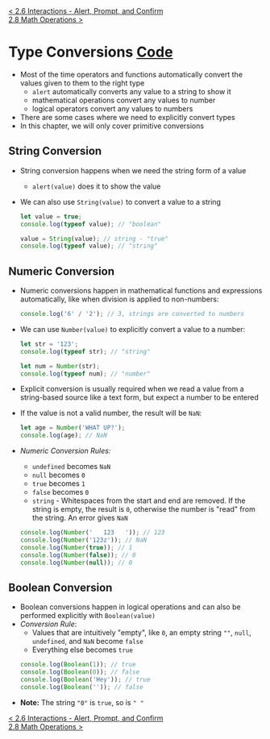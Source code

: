 <div>
    <a href="./2.6-interactions.md">< 2.6 Interactions - Alert, Prompt, and Confirm</a>
</div>
<div>
    <a href="./2.8-math-operations.md"> 2.8 Math Operations ></a>
</div>

# **Type Conversions [Code](./2.7-type-conversions.js)**

- Most of the time operators and functions automatically convert the values given to them to the right type
  - `alert` automatically converts any value to a string to show it
  - mathematical operations convert any values to number
  - logical operators convert any values to numbers
- There are some cases where we need to explicitly convert types
- In this chapter, we will only cover primitive conversions

## **String Conversion**

- String conversion happens when we need the string form of a value
  - `alert(value)` does it to show the value
- We can also use `String(value)` to convert a value to a string

  ```javascript
  let value = true;
  console.log(typeof value); // "boolean"

  value = String(value); // string - "true"
  console.log(typeof value); // "string"
  ```

## **Numeric Conversion**

- Numeric conversions happen in mathematical functions and expressions automatically, like when division is applied to non-numbers:
  ```javascript
  console.log('6' / '2'); // 3, strings are converted to numbers
  ```
- We can use `Number(value)` to explicitly convert a value to a number:

  ```javascript
  let str = '123';
  console.log(typeof str); // "string"

  let num = Number(str);
  console.log(typeof num); // "number"
  ```

- Explicit conversion is usually required when we read a value from a string-based source like a text form, but expect a number to be entered
- If the value is not a valid number, the result will be `NaN`:
  ```javascript
  let age = Number('WHAT UP?');
  console.log(age); // NaN
  ```
- _Numeric Conversion Rules:_
  - `undefined` becomes `NaN`
  - `null` becomes `0`
  - `true` becomes `1`
  - `false` becomes `0`
  - `string` - Whitespaces from the start and end are removed. If the string is empty, the result is `0`, otherwise the number is "read" from the string. An error gives `NaN`
  ```javascript
  console.log(Number('   123   ')); // 123
  console.log(Number('123z')); // NaN
  console.log(Number(true)); // 1
  console.log(Number(false)); // 0
  console.log(Number(null)); // 0
  ```

## **Boolean Conversion**

- Boolean conversions happen in logical operations and can also be performed explicitly with `Boolean(value)`
- _Conversion Rule_:
  - Values that are intuitively "empty", like `0`, an empty string `""`, `null`, `undefined`, and `NaN` become `false`
  - Everything else becomes `true`
  ```javascript
  console.log(Boolean(1)); // true
  console.log(Boolean(0)); // false
  console.log(Boolean('Hey')); // true
  console.log(Boolean('')); // false
  ```
- **Note:** The string `"0"` is `true`, so is `" "`

<div>
    <a href="./2.6-interactions.md">< 2.6 Interactions - Alert, Prompt, and Confirm</a>
</div>
<div>
    <a href="./2.8-math-operations.md"> 2.8 Math Operations ></a>
</div>
